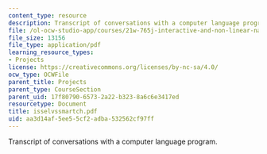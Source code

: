 ```yaml
---
content_type: resource
description: Transcript of conversations with a computer language program.
file: /ol-ocw-studio-app/courses/21w-765j-interactive-and-non-linear-narrative-theory-and-practice-spring-2004/aa3d14af5ee55cf2adba532562cf97ff_isselvssmartch.pdf
file_size: 13156
file_type: application/pdf
learning_resource_types:
- Projects
license: https://creativecommons.org/licenses/by-nc-sa/4.0/
ocw_type: OCWFile
parent_title: Projects
parent_type: CourseSection
parent_uid: 17f80790-6573-2a22-b323-8a6c6e3417ed
resourcetype: Document
title: isselvssmartch.pdf
uid: aa3d14af-5ee5-5cf2-adba-532562cf97ff
---
```

Transcript of conversations with a computer language program.
